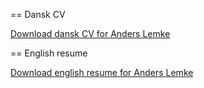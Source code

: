 == Dansk CV

[Download dansk CV for Anders Lemke](https://github.com/anderslemke/cv/blob/master/cv.pdf?raw=true)

== English resume

[Download english resume for Anders Lemke](https://github.com/anderslemke/cv/blob/master/cv.en.pdf?raw=true)
